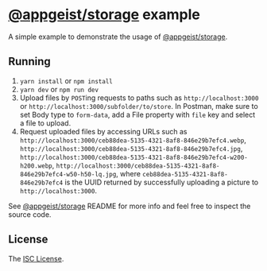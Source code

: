 # [@appgeist/storage](https://github.com/appgeist/storage) example

A simple example to demonstrate the usage of [@appgeist/storage](https://github.com/appgeist/storage).

## Running

1. `yarn install` or `npm install`
2. `yarn dev` or `npm run dev`
3. Upload files by `POST`ing requests to paths such as `http://localhost:3000` or `http://localhost:3000/subfolder/to/store`. In Postman, make sure to set Body type to `form-data`, add a File property with `file` key and select a file to upload.
4. Request uploaded files by accessing URLs such as `http://localhost:3000/ceb88dea-5135-4321-8af8-846e29b7efc4.webp`, `http://localhost:3000/ceb88dea-5135-4321-8af8-846e29b7efc4.jpg`, `http://localhost:3000/ceb88dea-5135-4321-8af8-846e29b7efc4-w200-h200.webp`, `http://localhost:3000/ceb88dea-5135-4321-8af8-846e29b7efc4-w50-h50-lq.jpg`, where `ceb88dea-5135-4321-8af8-846e29b7efc4` is the UUID returned by successfully uploading a picture to `http://localhost:3000`.

See [@appgeist/storage](https://github.com/appgeist/storage) README for more info and feel free to inspect the source code.

## License

The [ISC License](LICENSE).
